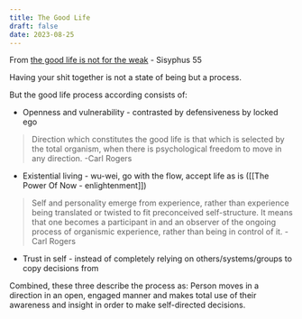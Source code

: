 ```yaml
---
title: The Good Life
draft: false
date: 2023-08-25
---
```


From [the good life is not for the weak](https://www.youtube.com/watch?v=TsC_EeiDjjc) - Sisyphus 55

Having your shit together is not a state of being but a process.

But the good life process according consists of:

- Openness and vulnerability - contrasted by defensiveness by locked ego 

> Direction which constitutes the good life is that which is selected by the total organism, when there is psychological freedom to move in any direction.
> -Carl Rogers

- Existential living - wu-wei, go with the flow, accept life as is ([[The Power Of Now - enlightenment]])

> Self and personality emerge from experience, rather than experience being translated or twisted to fit preconceived self-structure. It means that one becomes a participant in and an observer of the ongoing process of organismic experience, rather than being in control of it.
> -Carl Rogers

- Trust in self - instead of completely relying on others/systems/groups to copy decisions from

Combined, these three describe the process as: Person moves in a direction in an open, engaged manner and makes total use of their awareness and insight in order to make self-directed decisions.